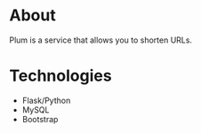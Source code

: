 # About
Plum is a service that allows you to shorten URLs.

# Technologies
- Flask/Python
- MySQL
- Bootstrap
